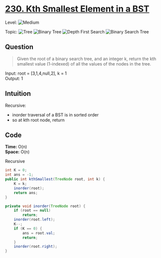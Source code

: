 # [230. Kth Smallest Element in a BST](https://leetcode.com/problems/kth-smallest-element-in-a-bst/)

Level:
![Medium](https://img.shields.io/badge/-Medium-ff8000)

Topic:
![Tree](https://img.shields.io/badge/-Tree-70db70)
![Binary Tree](https://img.shields.io/badge/-Binary_Tree-5cd65c)
![Depth First Search](https://img.shields.io/badge/-Depth_First_Search-47d147)
![Binary Search Tree](https://img.shields.io/badge/-Binary_Search_Tree-2eb82e)

## Question

> Given the root of a binary search tree, and an integer k, return the kth smallest value (1-indexed) of all the values of the nodes in the tree.

Input: root = [3,1,4,null,2], k = 1  
Output: 1

## Intuition

Recursive:

- inorder traversal of a BST is in sorted order
- so at kth root node, return

## Code

**Time:** O(n)  
**Space:** O(n)

Recursive

```java
int K = 0;
int ans = -1;
public int kthSmallest(TreeNode root, int k) {
    K = k;
    inorder(root);
    return ans;
}

private void inorder(TreeNode root) {
    if (root == null)
        return;
    inorder(root.left);
    K--;
    if (K == 0) {
        ans = root.val;
        return;
    }
    inorder(root.right);
}
```
